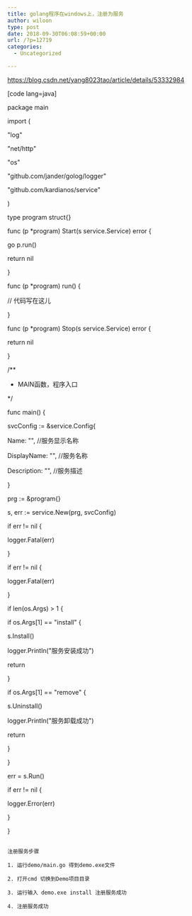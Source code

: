 ```yaml
---
title: golang程序在windows上，注册为服务
author: wiloon
type: post
date: 2018-09-30T06:08:59+00:00
url: /?p=12719
categories:
  - Uncategorized

---
```

https://blog.csdn.net/yang8023tao/article/details/53332984

[code lang=java]
  
package main

import (
      
"log"
      
"net/http"
      
"os"

"github.com/jander/golog/logger"
      
"github.com/kardianos/service"
  
)

type program struct{}

func (p *program) Start(s service.Service) error {
      
go p.run()
      
return nil
  
}

func (p *program) run() {
      
// 代码写在这儿
  
}

func (p *program) Stop(s service.Service) error {
      
return nil
  
}

/**
   
* MAIN函数，程序入口
   
*/
  
func main() {
      
svcConfig := &service.Config{
          
Name: "", //服务显示名称
          
DisplayName: "", //服务名称
          
Description: "", //服务描述
      
}

prg := &program{}
      
s, err := service.New(prg, svcConfig)
      
if err != nil {
          
logger.Fatal(err)
      
}

if err != nil {
          
logger.Fatal(err)
      
}

if len(os.Args) > 1 {
          
if os.Args[1] == "install" {
              
s.Install()
              
logger.Println("服务安装成功")
              
return
          
}

if os.Args[1] == "remove" {
              
s.Uninstall()
              
logger.Println("服务卸载成功")
              
return
          
}
      
}

err = s.Run()
      
if err != nil {
          
logger.Error(err)
      
}
  
}
  
```

注册服务步骤
      
1. 运行demo/main.go 得到demo.exe文件
      
2. 打开cmd 切换到Demo项目目录
      
3. 运行输入 demo.exe install 注册服务成功
      
4. 注册服务成功